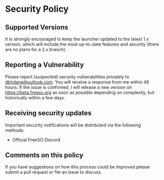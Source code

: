 # Security Policy

## Supported Versions

It is strongly encouraged to keep the launcher updated to the latest 1.x version, which will include the most up-to-date features and security (there are no plans for a 2.x branch).

## Reporting a Vulnerability

Please report (suspected) security vulnerabilities privately to dbhdane@outlook.com. You will receive a response from me within 48 hours. If the issue is confirmed, I will release a new version on https://beta.freeso.org as soon as possible depending on complexity, but historically within a few days.

## Receiving security updates

Important security notifications will be distributed via the following methods:

* Official FreeSO Discord

## Comments on this policy
If you have suggestions on how this process could be improved please submit a pull request or file an issue to discuss.
